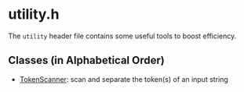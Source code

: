 # utility.h

The `utility` header file contains some useful tools to boost efficiency.

## Classes (in Alphabetical Order)
- [TokenScanner](token_scanner_en.md): scan and separate the token(s) of an input string